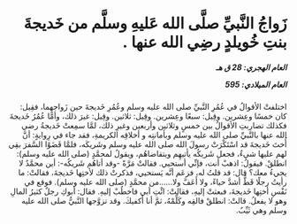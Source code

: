 <h1 dir="rtl">زَواجُ النَّبيِّ صلَّى الله عَليهِ وسلَّم من خَديجةَ بنتِ خُويلدٍ رضِي الله عنها .</h1>

<h5 dir="rtl">العام الهجري:  28  ق هـ

العام الميلادي: 595

</h5>

<p dir="rtl">اختلفتْ الأقوالُ في عُمُرِ النَّبيِّ صلى الله عليه وسلم وعُمُرِ خَديجةَ حين زَواجهِما، فقِيل: كان خمسًا وعِشرين. وقِيل: سبعًا وعِشرين. وقِيل: ثلاثين. وقِيل: غيرَ ذلك، وأمَّا عُمُرُ خَديجةَ فكذلك تضاربتِ الأقوالُ بين خمسٍ وثلاثين وأربعين وغيرِ ذلك، لمَّا سمِعتْ خَديجةُ رضي الله عنها بالنَّبيِّ صلى الله عليه وسلم وبأمانتِه و أخلاقِه الكريمةِ، فقد جاء في رِوايةٍ: أنَّ أُختَ خَديجةَ قد اسْتَكْرَتْ رسولَ الله صلى الله عليه وسلم وشَريكَه، فلمَّا قَضَوْا السَّفرَ بقِي لهم عليها شيءٌ، فجعل شَريكُه يأتيهِم ويتقاضاهُم، ويقولُ لمحمَّدٍ (صلى الله عليه وسلم): انطلقْ. فيقولُ: اذهبْ أنت، فإنِّي أستحيي. فقالتْ مَرَّةً -وقد أتاهُم شَريكُه-: أين محمَّدٌ لا يجيءُ معك؟ قال: قد قلتُ له، فزعَم أنَّه يَستحيي، فذكرتْ ذلك لأختِها خَديجةَ، فقالتْ: ما رأيتُ رجلًا قَطُّ أشدَّ حياءً، ولا أَعَفَّ ولا......من محمَّدٍ (صلى الله عليه وسلم). فوقع في نَفْسِ أختِها خَديجةَ، فبعثتْ إليهِ، فقالتْ: ائْتِ أبي فاخطُبْ إليهِ. فقال: أبوكِ رجلٌ كثيرُ المالِ وهو لا يفعلُ. قالتْ: انطلقْ فالقِه وكَلِّمْهُ، ثمَّ أنا أَكفيكَ. وقد تزوَّجها النَّبيُّ صلى الله عليه وسلم وهي ثَيِّبٌ.</p></br>
